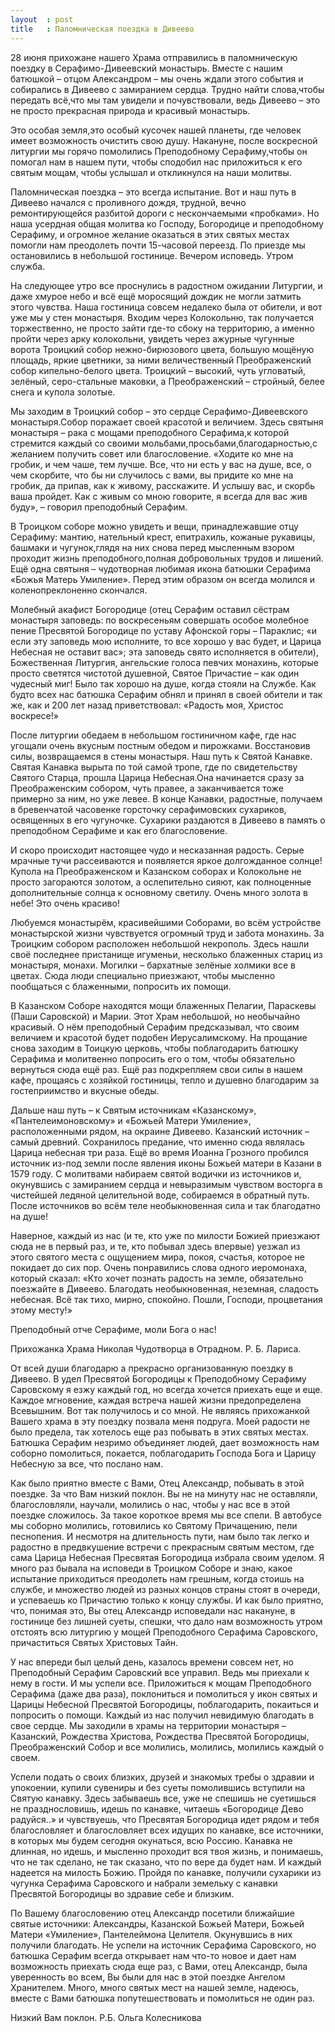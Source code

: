 ```yaml
---
layout  : post
title   : Паломническая поездка в Дивеево
---
```

28 июня прихожане нашего Храма отправились в паломническую поездку в Серафимо-Дивеевский монастырь. Вместе с нашим батюшкой &ndash; отцом Александром &ndash; мы очень ждали этого события и собирались в Дивеево с замиранием сердца. Трудно найти слова,чтобы передать всё,что мы там увидели и почувствовали, ведь Дивеево &ndash; это не просто прекрасная природа и красивый монастырь.

Это особая земля,это особый кусочек нашей планеты, где человек имеет возможность очистить свою душу. Накануне, после воскресной литургии мы горячо помолились Преподобному Серафиму,чтобы он помогал нам в нашем пути, чтобы сподобил нас приложиться к его святым мощам, чтобы услышал и откликнулся на наши молитвы.

Паломническая поездка &ndash; это всегда испытание. Вот и наш путь в Дивеево начался с проливного дождя, трудной, вечно ремонтирующейся разбитой дороги с нескончаемыми «пробками». Но наша усердная общая молитва ко Господу, Богородице и преподобному Серафиму, и огромное желание оказаться в этих святых местах помогли нам преодолеть почти 15-часовой переезд. По приезде мы остановились в небольшой гостинице. Вечером исповедь. Утром служба.

На следующее утро все проснулись в радостном ожидании Литургии, и даже хмурое небо и всё ещё моросящий дождик не могли затмить этого чувства. Наша гостиница совсем недалеко была от обители, и вот уже мы у стен монастыря. Входим через Колокольню, так получается торжественно, не просто зайти где-то сбоку на территорию, а именно пройти через арку колокольни, увидеть через ажурные чугунные ворота Троицкий собор нежно-бирюзового цвета, большую мощёную площадь, яркие цветники, за ними величественный Преображенский собор кипельно-белого цвета. Троицкий &ndash; высокий, чуть угловатый, зелёный, серо-стальные маковки, а Преображенский &ndash; стройный, белее снега и купола золотые.

Мы заходим в Троицкий собор &ndash; это сердце Серафимо-Дивеевского монастыря.Собор поражает своей красотой и величием. Здесь святыня монастыря &ndash; рака с мощами преподобного Серафима,к которой стремится каждый со своими мольбами,просьбами,благодарностью,с желанием получить совет или благословение. «Ходите ко мне на гробик, и чем чаше, тем лучше. Все, что ни есть у вас на душе, все, о чем скорбите, что бы ни случилось с вами, вы придите ко мне на гробик, да припав, как к живому, расскажите. И услышу вас, и скорбь ваша пройдет. Как с живым со мною говорите, я всегда для вас жив буду», &ndash; говорил преподобный Серафим.

В Троицком соборе можно увидеть и вещи, принадлежавшие отцу Серафиму: мантию, нательный крест, епитрахиль, кожаные рукавицы, башмаки и чугунок,глядя на них снова перед мысленным взором проходит жизнь преподобного,полная добровольных трудов и лишений. Ещё одна святыня &ndash; чудотворная любимая икона батюшки Серафима «Божья Матерь Умиление». Перед этим образом он всегда молился и коленопреклоненно скончался.

Молебный акафист Богородице (отец Серафим оставил сёстрам монастыря заповедь: по воскресеньям совершать особое молебное пение Пресвятой Богородице по уставу Афонской горы &ndash; Параклис; «и если эту заповедь мою исполните, то все хорошо у вас будет, и Царица Небесная не оставит вас»; эта заповедь свято исполняется в обители), Божественная Литургия, ангельские голоса певчих монахинь, которые просто светятся чистотой душевной, Святое Причастие &ndash; как один чудесный миг! Было так хорошо на душе, когда стояли на Службе. Как будто всех нас батюшка Серафим обнял и принял в своей обители и так же, как и 200 лет назад приветствовал: «Радость моя, Христос воскресе!»

После литургии обедаем в небольшом гостиничном кафе, где нас угощали очень вкусным постным обедом и пирожками. Восстановив силы, возвращаемся в стены монастыря. Наш путь к Святой Канавке. Святая Канавка вырыта по той самой тропе, где по свидетельству Святого Старца, прошла Царица Небесная.Она начинается сразу за Преображенским собором, чуть правее, а заканчивается тоже примерно за ним, но уже левее. В конце Канавки, радостные, получаем в бревенчатой часовенке горсточку серафимовских сухариков, освященных в его чугуночке. Сухарики раздаются в Дивеево в память о преподобном Серафиме и как его благословение.

И скоро происходит настоящее чудо и несказанная радость. Серые мрачные тучи рассеиваются и появляется яркое долгожданное солнце! Купола на Преображенском и Казанском соборах и Колокольне не просто загораются золотом, а ослепительно сияют, как полноценные дополнительные солнца к основному светилу. Очень много золота в небе! Это очень красиво!

Любуемся монастырём, красивейшими Соборами, во всём устройстве монастырской жизни чувствуется огромный труд и забота монахинь. За Троицким собором расположен небольшой некрополь. Здесь нашли своё последнее пристанище игуменьи, несколько блаженных стариц из монастыря, монахи. Могилки &ndash; бархатные зелёные холмики все в цветах. Сюда люди специально приезжают, чтобы мысленно пообщаться с блаженными, попросить их помощи.

В Казанском Соборе находятся мощи блаженных Пелагии, Параскевы (Паши Саровской) и Марии. Этот Храм небольшой, но необычайно красивый. О нём преподобный Серафим предсказывал, что своим величием и красотой будет подобен Иерусалимскому.
На прощание снова заходим в Тоицкую церковь, чтобы поблагодарить батюшку Серафима и молитвенно попросить его о том, чтобы обязательно вернуться сюда ещё раз. Ещё раз подкрепляем свои силы в нашем кафе, прощаясь с хозяйкой гостиницы, тепло и душевно благодарим за гостеприимство и вкусные обеды.

Дальше наш путь &ndash; к Святым источникам «Казанскому», «Пантелеимоновскому» и «Божьей Матери Умиление», расположенными рядом, на окраине Дивеево. Казанский источник &ndash; самый древний. Сохранилось предание, что именно сюда являлась Царица небесная три раза. Ещё во время Иоанна Грозного пробился источник из-под земли после явления иконы Божьей матери в Казани в 1579 году. С молитвами набираем святой водички из источников и, окунувшись с замиранием сердца и невыразимым чувством восторга в чистейшей ледяной целительной воде, собираемся в обратный путь. После источников во всём теле необыкновенная сила и так благодатно на душе!

Наверное, каждый из нас (и те, кто уже по милости Божией приезжают сюда не в первый раз, и те, кто побывал здесь впервые) уезжал из этого святого места с ощущением мира, покоя, счастья, которое не покидает до сих пор. Очень понравились слова одного иеромонаха, который сказал: «Кто хочет познать радость на земле, обязательно поезжайте в Дивеево. Благодать необыкновенная, неземная, сладость небесная. Всё так тихо, мирно, спокойно. Пошли, Господи, процветания этому месту!»

Преподобный отче Серафиме, моли Бога о нас!

Прихожанка Храма Николая Чудотворца в Отрадном. Р. Б. Лариса.

От всей души благодарю а прекрасно организованную поездку в Дивеево. В удел Пресвятой Богородицы к Преподобному Серафиму Саровскому я езжу каждый год, но всегда хочется приехать еще и еще. Каждое мгновение, каждая встреча нашей жизни предопределена Всевышним. Вот так получилось и со мной. Не являясь прихожанкой Вашего храма в эту поездку позвала меня подруга. Моей радости не было предела, так хотелось еще раз побывать в этих святых местах. Батюшка Серафим незримо объединяет людей, дает возможность нам соборно помолиться, покается, поблагодарить Господа Бога и Царицу Небесную за все, что послано нам.

Как было приятно вместе с Вами, Отец Александр, побывать в этой поездке. За что Вам низкий поклон. Вы не на минуту нас не оставляли, благословляли, научали, молились о нас, чтобы у нас все в этой поездке сложилось. За такое короткое время мы все спели. В автобусе мы соборно молились, готовились ко Святому Причащению, пели песнопения. И несмотря на длительность пути, нам было так легко и радостно в предвкушение встречи с прекрасным святым местом, где сама Царица Небесная Пресвятая Богородица избрала своим уделом. Я много раз бывала на исповеди в Троицком Соборе и знаю, какое испытание приходиться преодолеть нам грешным, когда стоишь на службе, и множество людей из разных концов страны стоят в очереди, и успеваешь ко Причастию только к концу службы. И как было приятно, что, понимая это, Вы отец Александр исповедали нас накануне, в гостинице без лишней суеты, спешки, что дало нам возможность утром отстоять всю литургию у мощей Преподобного Серафима Саровского, причаститься Святых Христовых Тайн.

У нас впереди был целый день, казалось времени совсем нет, но Преподобный Серафим Саровский все управил. Ведь мы приехали к нему в гости. И мы успели все. Приложиться к мощам Преподобного Серафима (даже два раза), поклониться и помолиться у икон святых и Царицы Небесной Пресвятой Богородицы, поблагодарить, покаиться и попросить о помощи. Каждый из нас получил невидимую благодать в свое сердце. Мы заходили в храмы на территории монастыря &ndash; Казанский, Рождества Христова, Рождества Пресвятой Богородицы, Преображенский Собор и все молились, молились, молились каждый о своем.

Успели подать о своих близких, друзей и знакомых требы о здравии и упокоении, купили сувениры и без суеты помолившись вступили на Святую канавку. Здесь забываешь все, уже не спешишь не суетишься не празднословишь, идешь по канавке, читаешь «Богородице Дево радуйся..» и чувствуешь, что Пресвятая Богородица идет рядом и тебя благословляет и благословляет всех идущих по канавке, все источники, в которых мы будем сегодня окунаться, всю Россию. Канавка не длинная, но идешь, и мысленно проходит вся твоя жизнь, и понимаешь, что не так сделано, не так сказано, что по вере да будет нам. И каждый надеется на милость Божию. Пройдя по канавке, получили сухарики из чугунка Серафима Саровского и набрали земельку с канавки Пресвятой Богородицы во здравие себе и близким.

По Вашему благословению отец Александр посетили ближайшие святые источники: Александры, Казанской Божьей Матери, Божьей Матери «Умиление», Пантелеймона Целителя. Окунувшись в них получили благодать. Не успели на источник Серафима Саровского, но батюшка Серафим всегда открывает нам что-то новое и дает нам возможность приехать сюда еще раз, с Вами, отец Александр, была уверенность во всем, Вы были для нас в этой поездке Ангелом Хранителем. Много, много святых мест на нашей земле, надеюсь, вместе с Вами батюшка попутешествовать и помолиться не один раз.

Низкий Вам поклон. Р.Б. Ольга Колесникова
